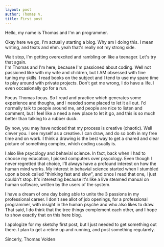 ```yaml
---
layout: post
author: Thomas V.
title: First post
---
```

Hello, my name is Thomas and I'm an programmer.

Okay here we go, I'm actually starting a blog. Why am I doing this. I mean writing, and texts and ehm. yeah that's really not my strong side.

Wait stop, I'm getting overexcited and rambling on like a teenager. Let's try that again.  
I'm Thomas and I'm here, because I'm passioned about coding. 
Well not passioned like with my wife and children, but I AM obsessed with fine tuning my skills.
I read books on the subject and I tend to use my spare time to play around with private projects. 
Don't get me wrong, I do have a life. I even occasionally go for a run.

Focus Thomas focus. So I read and practice which generates some experience and thoughs, and I needed some placed to let it all out. 
I'd normally talk to people around me, and people are nice to listen and comment, but I feel like a need a new place to let it go, and this is so much better than talking to a rubber duck.

By now, you may have noticed that my process is creative (chaotic). 
Well clever you. I see myself as a creative. I can draw, and do so both in my free time and on work. 
I think a drawing is the best way to get a shared and clear picture of something complex, which coding usually is.

I also like psycology and behavial science.
In fact, back when I had to choose my education, I picked computers over psycology. 
Even though I never regretted that choice, I'll always have a profound interest on how the human mind works.
My interest in behavial science started when I stumbled upon a book called "thinking fast and slow", and once I read that one, I just couldn't stop.
It's interesting because it's like a live steamed manual on human software, written by the users of the system. 

I have a dream of one day being able to unite the 3 passions in my professional career. 
I don't see allot of job openings, for a professional programmer, with insight in the human psyche and who also likes to draw.
That said, I do think that the tree things complement each other, and I hope to show exactly that on this here blog.

I apologize for my sketchy first post, but I just needed to get something out there.
I plan to get a retine up and running, and post something regularely.

Sincerly,
Thomas Volden